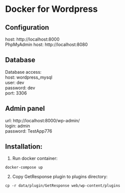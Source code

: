 # Docker for Wordpress

## Configuration

host: http://localhost:8000  
PhpMyAdmin host: http://localhost:8080

## Database

Database access:  
host: wordpress_mysql  
user: dev  
password: dev  
port: 3306

## Admin panel

url: http://localhost:8000/wp-admin/  
login: admin  
password: TestApp776


## Installation:

1. Run docker container:

```docker-compose up```

2. Copy GetResponse plugin to plugins directory:

```cp -r data/plugin/GetResponse web/wp-content/plugins```